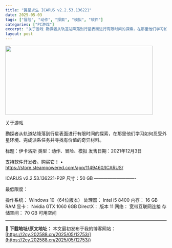 ```yaml
---
title: "翼星求生 ICARUS v2.2.53.136221"
date: 2025-05-03
tags: ["冒险", "动作", "探索", "模拟", "软件"]
categories: ["PC游戏"]
excerpt: "关于游戏 勘探者从轨道站降落到行星表面进行有限时间的探索，在那里他们学习如何忍受外星环境、完成派系任务并寻找有价值的奇异材料。 标题：伊卡洛斯 类型：动作、冒险、模拟 发售日期：2021年12月3日 支持软件开发者。购买它！ • https://store.steampowered.com/app/&hellip;"
layout: post
---
```


<img class="aligncenter size-full wp-image-12750" src="https://2cy.202588.cn/wp-content/uploads/2025/05/2025050304080719.webp" alt="" width="460" height="215" />

关于游戏

勘探者从轨道站降落到行星表面进行有限时间的探索，在那里他们学习如何忍受外星环境、完成派系任务并寻找有价值的奇异材料。

标题：伊卡洛斯
类型：动作、冒险、模拟
发售日期：2021年12月3日

支持软件开发者。购买它！
• https://store.steampowered.com/app/1149460/ICARUS/

ICARUS v2.2.53.136221-P2P
尺寸：50 GB
—————————-

最低限度：

操作系统： Windows 10（64位版本）
处理器： Intel i5 8400
内存： 16 GB RAM
显卡： Nvidia GTX 1060 6GB
DirectX： 版本 11
网络： 宽带互联网连接
存储空间： 70 GB 可用空间

---
📖 **下载地址/原文地址：** 本文最初发布于我的博客网站：[https://2cy.202588.cn/2025/05/12753/](https://2cy.202588.cn/2025/05/12753/)

